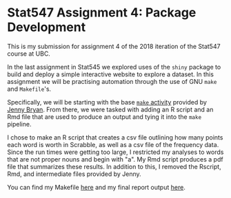 # Stat547 Assignment 4: Package Development

This is my submission for assignment 4 of the 2018 iteration of the Stat547 course at UBC.

In the last assignment in Stat545 we explored uses of the `shiny` package to build and deploy a simple interactive website to explore a dataset. In this assignment we will be practising automation through the use of GNU `make` and `Makefile`'s.

Specifically, we will be starting with the base [`make` activity](https://github.com/STAT545-UBC/make-activity) provided by [Jenny Bryan](https://github.com/jennybc). From there, we were tasked with adding an R script and an Rmd file that are used to produce an output and tying it into the `make` pipeline.

I chose to make an R script that creates a csv file outlining how many points each word is worth in Scrabble, as well as a csv file of the frequency data. Since the run times were getting too large, I restricted my analyses to words that are not proper nouns and begin with "a". My Rmd script produces a pdf file that summarizes these results. In addition to this, I removed the Rscript, Rmd, and intermediate files provided by Jenny.

You can find my Makefile [here]() and my final report output [here]().
